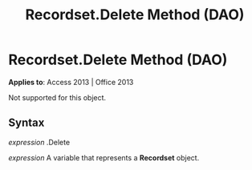 ﻿---
title: Recordset.Delete Method (DAO)
TOCTitle: Delete Method
ms:assetid: 310c0370-6f48-9e6b-ed1f-8d8133c52ed3
ms:mtpsurl: https://msdn.microsoft.com/en-us/library/Ff192282(v=office.15)
ms:contentKeyID: 48544043
ms.date: 09/18/2015
mtps_version: v=office.15
---

# Recordset.Delete Method (DAO)


**Applies to**: Access 2013 | Office 2013

Not supported for this object.

## Syntax

*expression* .Delete

*expression* A variable that represents a **Recordset** object.

